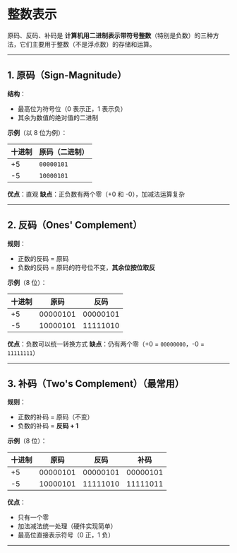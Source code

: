 # 整数表示

原码、反码、补码是 **计算机用二进制表示带符号整数**（特别是负数）的三种方法，它们主要用于整数（不是浮点数）的存储和运算。

---

## 1. 原码（Sign-Magnitude）

**结构**：

* 最高位为符号位（0 表示正，1 表示负）
* 其余为数值的绝对值的二进制

**示例**（以 8 位为例）：

| 十进制 | 原码（二进制）    |
| --- | ---------- |
| +5  | `00000101` |
| -5  | `10000101` |

**优点**：直观
**缺点**：正负数有两个零（+0 和 -0），加减法运算复杂

---

## 2. 反码（Ones' Complement）

**规则**：

* 正数的反码 = 原码
* 负数的反码 = 原码的符号位不变，**其余位按位取反**

**示例**（8 位）：

| 十进制 | 原码       | 反码       |
| --- | -------- | -------- |
| +5  | 00000101 | 00000101 |
| -5  | 10000101 | 11111010 |

**优点**：负数可以统一转换方式
**缺点**：仍有两个零（+0 = `00000000`，-0 = `11111111`）

---

## 3. 补码（Two's Complement）（最常用）

**规则**：

* 正数的补码 = 原码（不变）
* 负数的补码 = **反码 + 1**

**示例**（8 位）：

| 十进制 | 原码       | 反码       | 补码       |
| --- | -------- | -------- | -------- |
| +5  | 00000101 | 00000101 | 00000101 |
| -5  | 10000101 | 11111010 | 11111011 |

**优点**：

* 只有一个零
* 加法减法统一处理（硬件实现简单）
* 最高位直接表示符号（0 正，1 负）

---


